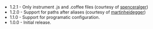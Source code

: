 * 1.2.1 - Only instrument .js and .coffee files (courtesy of [spenceralger](https://github.com/spenceralger))
* 1.2.0 - Support for paths after aliases (courtesy of [martinheidegger](https://github.com/martinheidegger))
* 1.1.0 - Support for programatic configuration.
* 1.0.0 - Initial release.